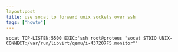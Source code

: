 ```yaml
---
layout:post
title: use socat to forward unix sockets over ssh
tags: ["howto"]
---
```




    socat TCP-LISTEN:5500 EXEC:'ssh root@proteus "socat STDIO UNIX-CONNECT:/var/run/libvirt/qemu/i-437207F5.monitor"'

